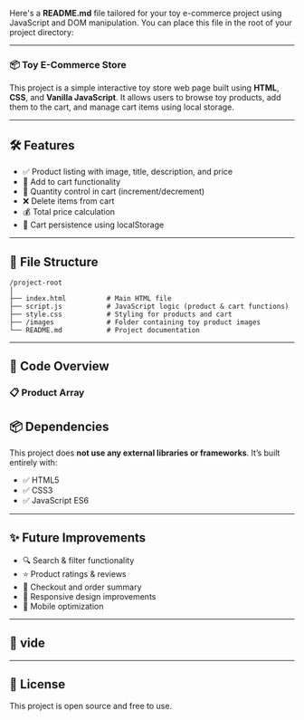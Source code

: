 Here's a **README.md** file tailored for your toy e-commerce project using JavaScript and DOM manipulation. You can place this file in the root of your project directory:

---

### 📦 **Toy E-Commerce Store**

This project is a simple interactive toy store web page built using **HTML**, **CSS**, and **Vanilla JavaScript**. It allows users to browse toy products, add them to the cart, and manage cart items using local storage.

---

## 🛠️ Features

* ✅ Product listing with image, title, description, and price
* 🛒 Add to cart functionality
* 🔄 Quantity control in cart (increment/decrement)
* ❌ Delete items from cart
* 💰 Total price calculation
* 💾 Cart persistence using localStorage

---

## 📁 File Structure

```
/project-root
│
├── index.html          # Main HTML file
├── script.js           # JavaScript logic (product & cart functions)
├── style.css           # Styling for products and cart
├── /images             # Folder containing toy product images
└── README.md           # Project documentation
```

---



## 🧠 Code Overview

### 📋 Product Array


## 📦 Dependencies

This project does **not use any external libraries or frameworks**. It’s built entirely with:

* ✅ HTML5
* ✅ CSS3
* ✅ JavaScript ES6

---

## ✨ Future Improvements

* 🔍 Search & filter functionality
* ⭐ Product ratings & reviews
* 🧾 Checkout and order summary
* 🎨 Responsive design improvements
* 📱 Mobile optimization

---

## 📸 vide






---

## 📄 License

This project is open source and free to use.


